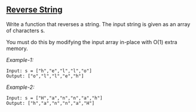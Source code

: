 ## [Reverse String](https://leetcode.com/problems/reverse-string/submissions/)

Write a function that reverses a string. The input string is given as an array of characters s.

You must do this by modifying the input array in-place with O(1) extra memory.

 

*Example-1:*
```
Input: s = ["h","e","l","l","o"]
Output: ["o","l","l","e","h"]
```

*Example-2:*
```
Input: s = ["H","a","n","n","a","h"] 
Output: ["h","a","n","n","a","H"] 
```